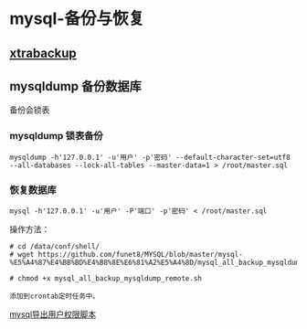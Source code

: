 
# mysql-备份与恢复

## [xtrabackup](使用xtrabackup备份恢复mysql数据库)


## mysqldump 备份数据库

备份会锁表
### mysqldump 锁表备份
```
mysqldump -h'127.0.0.1' -u'用户' -p'密码' --default-character-set=utf8 --all-databases --lock-all-tables --master-data=1 > /root/master.sql
```

### 恢复数据库
```
mysql -h'127.0.0.1' -u'用户' -P'端口' -p'密码' < /root/master.sql

```



操作方法：

```
# cd /data/conf/shell/
# wget https://github.com/funet8/MYSQL/blob/master/mysql-%E5%A4%87%E4%BB%BD%E4%B8%8E%E6%81%A2%E5%A4%8D/mysql_all_backup_mysqldump_remote.sh

# chmod +x mysql_all_backup_mysqldump_remote.sh

添加到crontab定时任务中。
```


[mysql导出用户权限脚本](https://github.com/funet8/MYSQL/blob/master/Mysql_Shell/mysql_backup_user.sh)